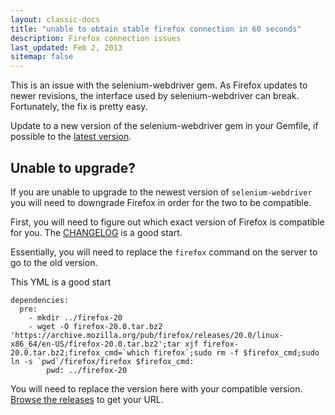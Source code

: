 ```yaml
---
layout: classic-docs
title: "unable to obtain stable firefox connection in 60 seconds"
description: Firefox connection issues
last_updated: Feb 2, 2013
sitemap: false
---
```


This is an issue with the selenium-webdriver gem.
As Firefox updates to newer revisions, the interface used by selenium-webdriver can break.
Fortunately, the fix is pretty easy.

Update to a new version of the selenium-webdriver gem in your Gemfile, if
possible to the [latest version](http://rubygems.org/gems/selenium-webdriver).

## Unable to upgrade?

If you are unable to upgrade to the newest version of `selenium-webdriver` you will need to downgrade Firefox in order for the two to be compatible.

First, you will need to figure out which exact version of Firefox is compatible for you. The [CHANGELOG](https://github.com/SeleniumHQ/selenium/blob/master/rb/CHANGES) is a good start.

Essentially, you will need to replace the `firefox` command on the server to go to the old version.

This YML is a good start

```
dependencies:
  pre:
    - mkdir ../firefox-20
    - wget -O firefox-20.0.tar.bz2 'https://archive.mozilla.org/pub/firefox/releases/20.0/linux-x86_64/en-US/firefox-20.0.tar.bz2';tar xjf firefox-20.0.tar.bz2;firefox_cmd=`which firefox`;sudo rm -f $firefox_cmd;sudo ln -s `pwd`/firefox/firefox $firefox_cmd:
        pwd: ../firefox-20
```

You will need to replace the version here with your compatible version. [Browse the releases](https://archive.mozilla.org/pub/firefox/releases/) to get your URL.

